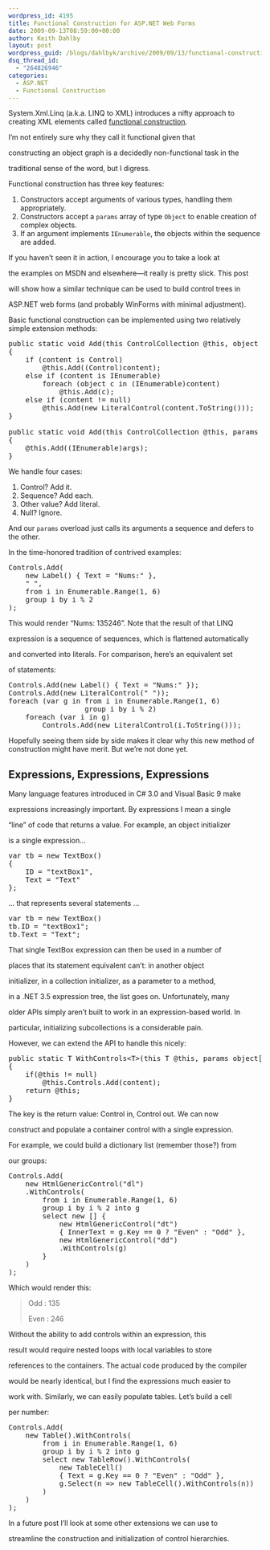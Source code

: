 ```yaml
---
wordpress_id: 4195
title: Functional Construction for ASP.NET Web Forms
date: 2009-09-13T08:59:00+00:00
author: Keith Dahlby
layout: post
wordpress_guid: /blogs/dahlbyk/archive/2009/09/13/functional-construction-for-asp-net-web-forms.aspx
dsq_thread_id:
  - "264826946"
categories:
  - ASP.NET
  - Functional Construction
---
```

System.Xml.Linq (a.k.a. LINQ to XML) introduces a nifty approach to creating XML elements called [functional construction](http://msdn.microsoft.com/en-us/library/bb387019.aspx "Functional Construction (LINQ to XML)").
  
I&#8217;m not entirely sure why they call it functional given that
  
constructing an object graph is a decidedly non-functional task in the
  
traditional sense of the word, but I digress.

Functional construction has three key features:

  1. Constructors accept arguments of various types, handling them appropriately.
  2. Constructors accept a `params` array of type `Object` to enable creation of complex objects.
  3. If an argument implements `IEnumerable`, the objects within the sequence are added.

If you haven&#8217;t seen it in action, I encourage you to take a look at
  
the examples on MSDN and elsewhere&mdash;it really is pretty slick. This post
  
will show how a similar technique can be used to build control trees in
  
ASP.NET web forms (and probably WinForms with minimal adjustment).

Basic functional construction can be implemented using two relatively simple extension methods:

<pre>public static void Add(this ControlCollection @this, object content)<br />{<br />    if (content is Control)<br />        @this.Add((Control)content);<br />    else if (content is IEnumerable)<br />        foreach (object c in (IEnumerable)content)<br />            @this.Add(c);<br />    else if (content != null)<br />        @this.Add(new LiteralControl(content.ToString()));<br />}<br /><br />public static void Add(this ControlCollection @this, params object[] args)<br />{<br />    @this.Add((IEnumerable)args);<br />}</pre>

We handle four cases:

  1. Control? Add it.
  2. Sequence? Add each.
  3. Other value? Add literal.
  4. Null? Ignore.

And our `params` overload just calls its arguments a sequence and defers to the other.

In the time-honored tradition of contrived examples:

<pre>Controls.Add(<br />    new Label() { Text = "Nums:" },<br />    "&nbsp;",<br />    from i in Enumerable.Range(1, 6)<br />    group i by i % 2<br />);</pre>

This would render &#8220;Nums: 135246&#8221;. Note that the result of that LINQ
  
expression is a sequence of sequences, which is flattened automatically
  
and converted into literals. For comparison, here&#8217;s an equivalent set
  
of statements:

<pre>Controls.Add(new Label() { Text = "Nums:" });<br />Controls.Add(new LiteralControl("&nbsp;"));<br />foreach (var g in from i in Enumerable.Range(1, 6)<br />                  group i by i % 2)<br />    foreach (var i in g)<br />        Controls.Add(new LiteralControl(i.ToString()));</pre>

Hopefully seeing them side by side makes it clear why this new method of construction might have merit. But we&#8217;re not done yet.

## Expressions, Expressions, Expressions

Many language features introduced in C# 3.0 and Visual Basic 9 make
  
expressions increasingly important. By expressions I mean a single
  
&#8220;line&#8221; of code that returns a value. For example, an object initializer
  
is a single expression&#8230;

<pre>var tb = new TextBox()<br />{<br />    ID = "textBox1",<br />    Text = "Text"<br />};</pre>

&#8230; that represents several statements &#8230;

<pre>var tb = new TextBox()<br />tb.ID = "textBox1";<br />tb.Text = "Text";</pre>

That single TextBox expression can then be used in a number of
  
places that its statement equivalent can&#8217;t: in another object
  
initializer, in a collection initializer, as a parameter to a method,
  
in a .NET 3.5 expression tree, the list goes on. Unfortunately, many
  
older APIs simply aren&#8217;t built to work in an expression-based world. In
  
particular, initializing subcollections is a considerable pain.
  
However, we can extend the API to handle this nicely:

<pre>public static T WithControls&lt;T&gt;(this T @this, params object[] content) where T : Control<br />{<br />    if(@this != null)<br />        @this.Controls.Add(content);<br />    return @this;<br />}</pre>

The key is the return value: Control in, Control out. We can now
  
construct and populate a container control with a single expression.
  
For example, we could build a dictionary list (remember those?) from
  
our groups:

<pre>Controls.Add(<br />    new HtmlGenericControl("dl")<br />    .WithControls(<br />        from i in Enumerable.Range(1, 6)<br />        group i by i % 2 into g<br />        select new [] {<br />            new HtmlGenericControl("dt")<br />            { InnerText = g.Key == 0 ? "Even" : "Odd" },<br />            new HtmlGenericControl("dd")<br />            .WithControls(g)<br />        }<br />    )<br />);</pre>

Which would render this:

> Odd
> :   135
> 
> Even
> :   246

Without the ability to add controls within an expression, this
  
result would require nested loops with local variables to store
  
references to the containers. The actual code produced by the compiler
  
would be nearly identical, but I find the expressions much easier to
  
work with. Similarly, we can easily populate tables. Let&#8217;s build a cell
  
per number:

<pre>Controls.Add(<br />    new Table().WithControls(<br />        from i in Enumerable.Range(1, 6)<br />        group i by i % 2 into g<br />        select new TableRow().WithControls(<br />            new TableCell()<br />            { Text = g.Key == 0 ? "Even" : "Odd" },<br />            g.Select(n =&gt; new TableCell().WithControls(n))<br />        )<br />    )<br />);</pre>

In a future post I&#8217;ll look at some other extensions we can use to
  
streamline the construction and initialization of control hierarchies.
